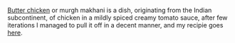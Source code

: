 
[Butter chicken](https://en.wikipedia.org/wiki/Butter_chicken) or murgh makhani is a dish, originating from the Indian subcontinent, of chicken in a mildly spiced creamy tomato sauce, after few iterations I managed to pull it off in a decent manner, and my recipie goes [here](./recipies/butter-chicken.html).
